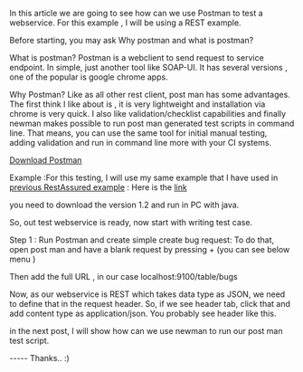 In this article we are going to see how can we use Postman to test a webservice. For this example , I will be using a REST example.

Before starting, you may ask Why postman and what is postman?

What is postman? 
Postman is a webclient to send request to service endpoint. In simple, just another tool like SOAP-UI. It has several versions , one of the popular is google chrome apps.

Why Postman? 
Like as all other rest client, post man has some advantages. The first think I like about is , it is very lightweight and installation via chrome is very quick. I also like validation/checklist capabilities and finally newman makes possible to run post man generated test scripts in command line. That means, you can use the same tool for initial manual testing, adding validation and run in command line more with your CI systems.

[Download Postman](https://www.getpostman.com/apps)


Example :For this testing, I will use my same example that I have used in [previous RestAssured example](https://sarkershantonu.github.io/2016/12/24/rest-assured/) : Here is the [link](https://github.com/sarkershantonu/Bug-Storing-WS/releases/tag/2.0)

you need to download the version 1.2 and run in PC with java. 


So, out test webservice is ready, now start with writing test case.

Step 1 : Run Postman and create simple create bug request:
To do that, open post man and have a blank request by pressing + (you can see below menu ) 



 Then add the full  URL  , in our case localhost:9100/table/bugs

Now, as our webservice is REST which takes data type as JSON, we need to define that in the request header. So, if we see header tab, click that and add content type as application/json. You probably see header like this.

 




in the next post, I will show how can we use newman to run our post man test script.


----- Thanks.. :)